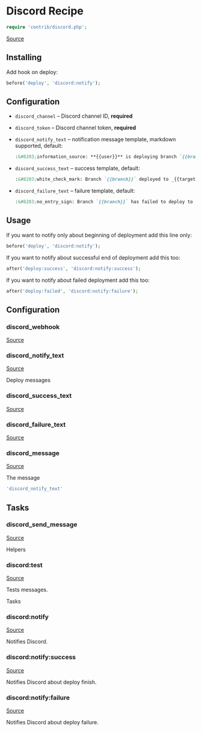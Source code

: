 <!-- DO NOT EDIT THIS FILE! -->
<!-- Instead edit contrib/discord.php -->
<!-- Then run bin/docgen -->

# Discord Recipe

```php
require 'contrib/discord.php';
```

[Source](/contrib/discord.php)



## Installing

Add hook on deploy:

```php
before('deploy', 'discord:notify');
```

## Configuration

- `discord_channel` – Discord channel ID, **required**
- `discord_token` – Discord channel token, **required**

- `discord_notify_text` – notification message template, markdown supported, default:
  ```markdown
  :&#8203;information_source: **{{user}}** is deploying branch `{{branch}}` to _{{target}}_
  ```
- `discord_success_text` – success template, default:
  ```markdown
  :&#8203;white_check_mark: Branch `{{branch}}` deployed to _{{target}}_ successfully
  ```
- `discord_failure_text` – failure template, default:
  ```markdown
  :&#8203;no_entry_sign: Branch `{{branch}}` has failed to deploy to _{{target}}_

## Usage

If you want to notify only about beginning of deployment add this line only:

```php
before('deploy', 'discord:notify');
```

If you want to notify about successful end of deployment add this too:

```php
after('deploy:success', 'discord:notify:success');
```

If you want to notify about failed deployment add this too:

```php
after('deploy:failed', 'discord:notify:failure');
```


## Configuration
### discord_webhook
[Source](https://github.com/deployphp/deployer/blob/master/contrib/discord.php#L53)





### discord_notify_text
[Source](https://github.com/deployphp/deployer/blob/master/contrib/discord.php#L58)

Deploy messages



### discord_success_text
[Source](https://github.com/deployphp/deployer/blob/master/contrib/discord.php#L63)





### discord_failure_text
[Source](https://github.com/deployphp/deployer/blob/master/contrib/discord.php#L68)





### discord_message
[Source](https://github.com/deployphp/deployer/blob/master/contrib/discord.php#L75)

The message

```php title="Default value"
'discord_notify_text'
```



## Tasks

### discord_send_message
[Source](https://github.com/deployphp/deployer/blob/master/contrib/discord.php#L78)



Helpers


### discord:test
[Source](https://github.com/deployphp/deployer/blob/master/contrib/discord.php#L86)

Tests messages.

Tasks


### discord:notify
[Source](https://github.com/deployphp/deployer/blob/master/contrib/discord.php#L97)

Notifies Discord.




### discord:notify:success
[Source](https://github.com/deployphp/deployer/blob/master/contrib/discord.php#L105)

Notifies Discord about deploy finish.




### discord:notify:failure
[Source](https://github.com/deployphp/deployer/blob/master/contrib/discord.php#L113)

Notifies Discord about deploy failure.




